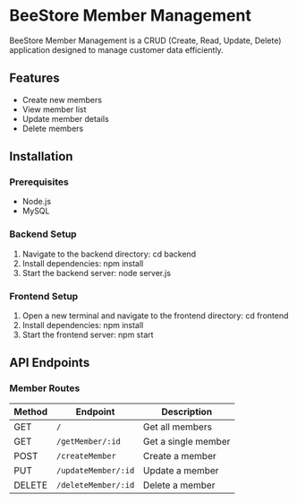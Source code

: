 # BeeStore Member Management

BeeStore Member Management is a CRUD (Create, Read, Update, Delete) application designed to manage customer data efficiently.

## Features
- Create new members
- View member list
- Update member details
- Delete members

## Installation
### Prerequisites
- Node.js
- MySQL

### Backend Setup
1. Navigate to the backend directory:
   cd backend
2. Install dependencies:
   npm install
3. Start the backend server:
   node server.js

### Frontend Setup
1. Open a new terminal and navigate to the frontend directory:
   cd frontend
2. Install dependencies:
   npm install
3. Start the frontend server:
   npm start

## API Endpoints
### Member Routes
| Method | Endpoint               | Description         |
|--------|------------------------|---------------------|
| GET    | `/`                    | Get all members     |
| GET    | `/getMember/:id`       | Get a single member |
| POST   | `/createMember`        | Create a member     |
| PUT    | `/updateMember/:id`    | Update a member     |
| DELETE | `/deleteMember/:id`    | Delete a member     |